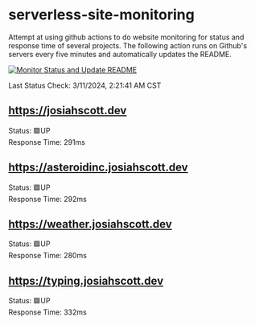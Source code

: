 # serverless-site-monitoring
Attempt at using github actions to do website monitoring for status and response time of several projects. The following action runs on Github's servers every five minutes and automatically updates the README.  

[![Monitor Status and Update README](https://github.com/JosiahSco/serverless-site-monitoring/actions/workflows/monitor.yaml/badge.svg)](https://github.com/JosiahSco/serverless-site-monitoring/actions/workflows/monitor.yaml)

Last Status Check: 3/11/2024, 2:21:41 AM CST

## https://josiahscott.dev
Status: 🟩UP  
Response Time: 291ms

## https://asteroidinc.josiahscott.dev
Status: 🟩UP  
Response Time: 292ms

## https://weather.josiahscott.dev
Status: 🟩UP  
Response Time: 280ms

## https://typing.josiahscott.dev
Status: 🟩UP  
Response Time: 332ms


